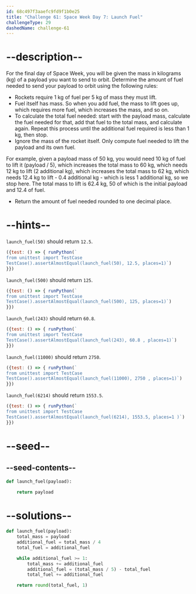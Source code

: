 ```yaml
---
id: 68c497f3aaefc9fd9f1b0e25
title: "Challenge 61: Space Week Day 7: Launch Fuel"
challengeType: 29
dashedName: challenge-61
---
```


# --description--

For the final day of Space Week, you will be given the mass in kilograms (kg) of a payload you want to send to orbit. Determine the amount of fuel needed to send your payload to orbit using the following rules:

- Rockets require 1 kg of fuel per 5 kg of mass they must lift.
- Fuel itself has mass. So when you add fuel, the mass to lift goes up, which requires more fuel, which increases the mass, and so on.
- To calculate the total fuel needed: start with the payload mass, calculate the fuel needed for that, add that fuel to the total mass, and calculate again. Repeat this process until the additional fuel required is less than 1 kg, then stop.
- Ignore the mass of the rocket itself. Only compute fuel needed to lift the payload and its own fuel.

For example, given a payload mass of 50 kg, you would need 10 kg of fuel to lift it (payload / 5), which increases the total mass to 60 kg, which needs 12 kg to lift (2 additional kg), which increases the total mass to 62 kg, which needs 12.4 kg to lift - 0.4 additional kg - which is less 1 additional kg, so we stop here. The total mass to lift is 62.4 kg, 50 of which is the initial payload and 12.4 of fuel.

- Return the amount of fuel needed rounded to one decimal place.

# --hints--

`launch_fuel(50)` should return `12.5`.

```js
({test: () => { runPython(`
from unittest import TestCase
TestCase().assertAlmostEqual(launch_fuel(50), 12.5, places=1)`)
}})
```

`launch_fuel(500)` should return `125`.

```js
({test: () => { runPython(`
from unittest import TestCase
TestCase().assertAlmostEqual(launch_fuel(500), 125, places=1)`)
}})
```

`launch_fuel(243)` should return `60.8`.

```js
({test: () => { runPython(`
from unittest import TestCase
TestCase().assertAlmostEqual(launch_fuel(243), 60.8 , places=1)`)
}})
```

`launch_fuel(11000)` should return `2750`.

```js
({test: () => { runPython(`
from unittest import TestCase
TestCase().assertAlmostEqual(launch_fuel(11000), 2750 , places=1)`)
}})
```

`launch_fuel(6214)` should return `1553.5`.

```js
({test: () => { runPython(`
from unittest import TestCase
TestCase().assertAlmostEqual(launch_fuel(6214), 1553.5, places=1 )`)
}})
```

# --seed--

## --seed-contents--

```py
def launch_fuel(payload):

    return payload
```

# --solutions--

```py
def launch_fuel(payload):
    total_mass = payload
    additional_fuel = total_mass / 4
    total_fuel = additional_fuel

    while additional_fuel >= 1:
        total_mass += additional_fuel
        additional_fuel = (total_mass / 5) - total_fuel
        total_fuel += additional_fuel

    return round(total_fuel, 1)
```
